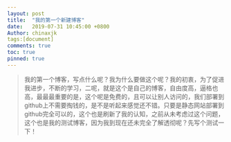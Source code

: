 ```yaml
---
layout: post
title:  "我的第一个新建博客"
date:   2019-07-31 10:45:00 +0800
Author: chinaxjk
tags:[document]
comments: true
toc: true
pinned: true
---
```

> 我的第一个博客，写点什么呢？我为什么要做这个呢？我的初衷，为了促进我进步，不断的学习，二呢，就是这个是自己的博客，自由度高，逼格也高，最最最重要的是，这个呢是免费的，且可以让别人访问的，我们部署到github上不需要掏钱的，是不是听起来感觉还不错。只要是静态网站部署到github完全可以的，这个也是刷新了我的认知，之前从未考虑过这个问题，这个也是我的测试博客，因为我到现在还未完全了解透彻呢？先写个测试一下！

